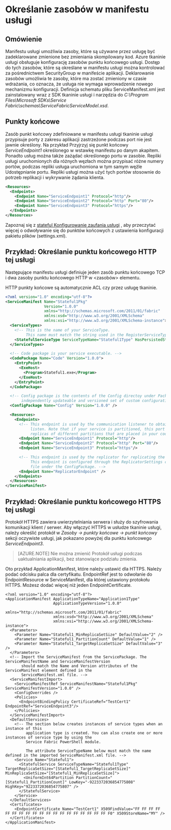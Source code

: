 <properties
   pageTitle="Określanie punktów końcowych usługi tkaninie usługi | Microsoft Azure"
   description="Jak opisują zasoby punkt końcowy w oczywiste usługę, w tym jak skonfigurować punkty końcowe HTTPS"
   services="service-fabric"
   documentationCenter=".net"
   authors="mani-ramaswamy"
   manager="timlt"
   editor=""/>

<tags
   ms.service="service-fabric"
   ms.devlang="dotnet"
   ms.topic="article"
   ms.tgt_pltfrm="NA"
   ms.workload="NA"
   ms.date="09/14/2016"
   ms.author="subramar"/>

# <a name="specify-resources-in-a-service-manifest"></a>Określanie zasobów w manifestu usługi

## <a name="overview"></a>Omówienie

Manifestu usługi umożliwia zasoby, które są używane przez usługę być zadeklarowane zmienione bez zmieniania skompilowany kod. Azure tkaninie usługi obsługuje konfigurację zasobów punktu końcowego usługi. Dostęp do tych zasobów, które są określane w manifestu usługi można kontrolować za pośrednictwem SecurityGroup w manifeście aplikacji. Deklarowanie zasobów umożliwia te zasoby, które ma zostać zmieniony w czasie wdrażania, co oznacza, że usługa nie wymaga wprowadzenie nowego mechanizmu konfiguracji. Definicja schematu pliku ServiceManifest.xml jest zainstalowany wraz z SDK tkaninie usługi i narzędzia do *C:\Program Files\Microsoft SDKs\Service Fabric\schemas\ServiceFabricServiceModel.xsd*.

## <a name="endpoints"></a>Punkty końcowe

Zasób punkt końcowy zdefiniowane w manifestu usługi tkaninie usługi przypisuje porty z zakresu aplikacji zastrzeżone podczas port nie jest jawnie określony. Na przykład Przyjrzyj się punkt końcowy *ServiceEndpoint1* określonego w wstawkę manifestu po danym akapitem. Ponadto usług można także zażądać określonego portu w zasobie. Repliki usługi uruchomionych dla różnych węzłach można przypisać różne numery portów, podczas repliki usługa uruchomiona w tym samym węźle Udostępnianie portu. Repliki usługi można użyć tych portów stosownie do potrzeb replikacji i wykrywanie żądania klienta.

```xml
<Resources>
  <Endpoints>
    <Endpoint Name="ServiceEndpoint1" Protocol="http"/>
    <Endpoint Name="ServiceEndpoint2" Protocol="http" Port="80"/>
    <Endpoint Name="ServiceEndpoint3" Protocol="https"/>
  </Endpoints>
</Resources>
```

Zapoznaj się z [stateful Konfigurowanie zaufania usługi](service-fabric-reliable-services-configuration.md) , aby przeczytać więcej o odwoływanie się do punktów końcowych z ustawienia konfiguracji pakietu plików (settings.xml).

## <a name="example-specifying-an-http-endpoint-for-your-service"></a>Przykład: Określanie punktu końcowego HTTP tej usługi

Następujące manifestu usługi definiuje jeden zasób punktu końcowego TCP i dwa zasoby punktu końcowego HTTP w &lt;zasobów&gt; elementu.

HTTP punkty końcowe są automatycznie ACL czy przez usługę tkaninie.

```xml
<?xml version="1.0" encoding="utf-8"?>
<ServiceManifest Name="Stateful1Pkg"
                 Version="1.0.0"
                 xmlns="http://schemas.microsoft.com/2011/01/fabric"
                 xmlns:xsd="http://www.w3.org/2001/XMLSchema"
                 xmlns:xsi="http://www.w3.org/2001/XMLSchema-instance">
  <ServiceTypes>
    <!-- This is the name of your ServiceType.
         This name must match the string used in the RegisterServiceType call in Program.cs. -->
    <StatefulServiceType ServiceTypeName="Stateful1Type" HasPersistedState="true" />
  </ServiceTypes>

  <!-- Code package is your service executable. -->
  <CodePackage Name="Code" Version="1.0.0">
    <EntryPoint>
      <ExeHost>
        <Program>Stateful1.exe</Program>
      </ExeHost>
    </EntryPoint>
  </CodePackage>

  <!-- Config package is the contents of the Config directoy under PackageRoot that contains an
       independently updateable and versioned set of custom configuration settings for your service. -->
  <ConfigPackage Name="Config" Version="1.0.0" />

  <Resources>
    <Endpoints>
      <!-- This endpoint is used by the communication listener to obtain the port number on which to
           listen. Note that if your service is partitioned, this port is shared with
           replicas of different partitions that are placed in your code. -->
      <Endpoint Name="ServiceEndpoint1" Protocol="http"/>
      <Endpoint Name="ServiceEndpoint2" Protocol="http" Port="80"/>
      <Endpoint Name="ServiceEndpoint3" Protocol="https"/>

      <!-- This endpoint is used by the replicator for replicating the state of your service.
           This endpoint is configured through the ReplicatorSettings config section in the Settings.xml
           file under the ConfigPackage. -->
      <Endpoint Name="ReplicatorEndpoint" />
    </Endpoints>
  </Resources>
</ServiceManifest>
```

## <a name="example-specifying-an-https-endpoint-for-your-service"></a>Przykład: Określanie punktu końcowego HTTPS tej usługi

Protokół HTTPS zawiera uwierzytelniania serwera i służy do szyfrowania komunikacji klient / serwer. Aby włączyć HTTPS w usłudze tkaninie usługi, należy określić protokół w *Zasoby -> punkty końcowe -> punkt końcowy* sekcji oczywiste usługi, jak pokazano powyżej dla punktu końcowego *ServiceEndpoint3*.

>[AZURE.NOTE] Nie można zmienić Protokół usługi podczas uaktualniania aplikacji, bez stanowiące podziału zmienia.


Oto przykład ApplicationManifest, które należy ustawić dla HTTPS. Należy podać odcisku palca dla certyfikatu. EndpointRef jest to odwołanie do EndpointResource w ServiceManifest, dla której ustawiony protokołu HTTPS. Możesz dodać więcej niż jeden EndpointCertificate.  

```
<?xml version="1.0" encoding="utf-8"?>
<ApplicationManifest ApplicationTypeName="Application1Type"
                     ApplicationTypeVersion="1.0.0"
                     xmlns="http://schemas.microsoft.com/2011/01/fabric"
                     xmlns:xsd="http://www.w3.org/2001/XMLSchema"
                     xmlns:xsi="http://www.w3.org/2001/XMLSchema-instance">
  <Parameters>
    <Parameter Name="Stateful1_MinReplicaSetSize" DefaultValue="2" />
    <Parameter Name="Stateful1_PartitionCount" DefaultValue="1" />
    <Parameter Name="Stateful1_TargetReplicaSetSize" DefaultValue="3" />
  </Parameters>
  <!-- Import the ServiceManifest from the ServicePackage. The ServiceManifestName and ServiceManifestVersion
       should match the Name and Version attributes of the ServiceManifest element defined in the
       ServiceManifest.xml file. -->
  <ServiceManifestImport>
    <ServiceManifestRef ServiceManifestName="Stateful1Pkg" ServiceManifestVersion="1.0.0" />
    <ConfigOverrides />
    <Policies>
      <EndpointBindingPolicy CertificateRef="TestCert1" EndpointRef="ServiceEndpoint3"/>
    </Policies>
  </ServiceManifestImport>
  <DefaultServices>
    <!-- The section below creates instances of service types when an instance of this
         application type is created. You can also create one or more instances of service type by using the
         Service Fabric PowerShell module.

         The attribute ServiceTypeName below must match the name defined in the imported ServiceManifest.xml file. -->
    <Service Name="Stateful1">
      <StatefulService ServiceTypeName="Stateful1Type" TargetReplicaSetSize="[Stateful1_TargetReplicaSetSize]" MinReplicaSetSize="[Stateful1_MinReplicaSetSize]">
        <UniformInt64Partition PartitionCount="[Stateful1_PartitionCount]" LowKey="-9223372036854775808" HighKey="9223372036854775807" />
      </StatefulService>
    </Service>
  </DefaultServices>
  <Certificates>
    <EndpointCertificate Name="TestCert1" X509FindValue="FF FF FF FF FF FF FF FF FF FF FF FF FF FF FF FF FF FF FF F0" X509StoreName="MY" />  
  </Certificates>
</ApplicationManifest>
```
